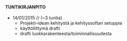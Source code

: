 #### TUNTIKIRJANPITO
* 14/01/2015 //  (~3 tuntia)
  * Projekti-idean kehitystä ja kehityssoftan setuppia
  * käyttöliittymä drafti
  * drafti luokkarakenteesta/toiminnallisuudesta
